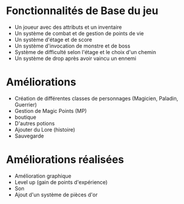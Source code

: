 # Fonctionnalités de Base du jeu

* Un joueur avec des attributs et un inventaire
* Un système de combat et de gestion de points de vie
* Un système d'étage et de score
* Un système d'invocation de monstre et de boss
* Système de difficulté selon l'étage et le choix d'un chemin
* Un système de drop après avoir vaincu un ennemi

# Améliorations

* Création de différentes classes de personnages (Magicien, Paladin, Guerrier)
* Gestion de Magic Points (MP)
* boutique
* D'autres potions
* Ajouter du Lore (histoire)
* Sauvegarde

# Améliorations réalisées

* Amélioration graphique
* Level up (gain de points d'expérience)
* Son
* Ajout d'un système de pièces d'or 